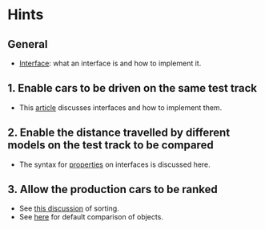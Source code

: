 # Hints

## General

- [Interface][interface]: what an interface is and how to implement it.

## 1. Enable cars to be driven on the same test track

- This [article][interface] discusses interfaces and how to implement them.

## 2. Enable the distance travelled by different models on the test track to be compared

- The syntax for [properties][interface-property] on interfaces is discussed here.

## 3. Allow the production cars to be ranked

- See [this discussion][sort] of sorting.
- See [here][icomparable] for default comparison of objects.

[interface]: https://docs.microsoft.com/en-us/dotnet/csharp/programming-guide/interfaces/
[interface-property]: https://docs.microsoft.com/en-us/dotnet/csharp/programming-guide/classes-and-structs/interface-properties
[sort]: https://docs.microsoft.com/en-us/dotnet/api/system.collections.generic.list-1.sort?view=netcore-3.1#System_Collections_Generic_List_1_Sort
[icomparable]: https://docs.microsoft.com/en-us/dotnet/api/system.icomparable-1?view=netcore-3.1